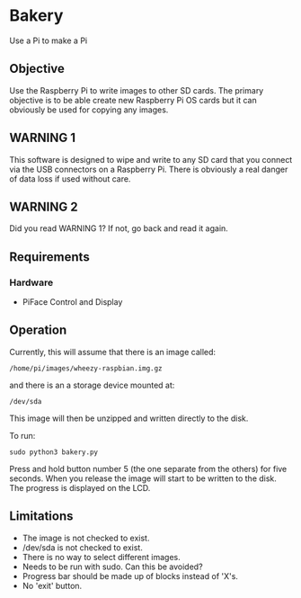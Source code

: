 # Bakery

Use a Pi to make a Pi

## Objective

Use the Raspberry Pi to write images to other SD cards. The primary objective
is to be able create new Raspberry Pi OS cards but it can obviously be used for
copying any images.

## WARNING 1

This software is designed to wipe and write to any SD card that you connect via
the USB connectors on a Raspberry Pi. There is obviously a real danger of data
loss if used without care.

## WARNING 2

Did you read WARNING 1? If not, go back and read it again.

## Requirements

### Hardware

* PiFace Control and Display

## Operation

Currently, this will assume that there is an image called:

    /home/pi/images/wheezy-raspbian.img.gz

and there is an a storage device mounted at:

    /dev/sda

This image will then be unzipped and written directly to the disk.

To run:

    sudo python3 bakery.py

Press and hold button number 5 (the one separate from the others) for five
seconds. When you release the image will start to be written to the disk.
The progress is displayed on the LCD.

## Limitations

* The image is not checked to exist.
* /dev/sda is not checked to exist.
* There is no way to select different images.
* Needs to be run with sudo. Can this be avoided?
* Progress bar should be made up of blocks instead of 'X's.
* No 'exit' button.
